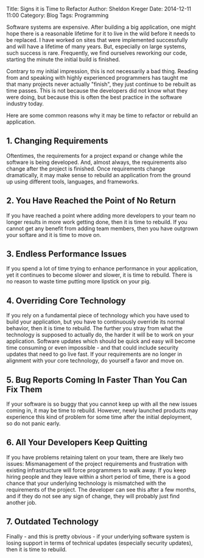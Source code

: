 Title: Signs it is Time to Refactor
Author: Sheldon Kreger
Date: 2014-12-11 11:00
Category: Blog
Tags: Programming

Software systems are expensive. After building a big application, one might hope there is a reasonable lifetime for it to live in the wild before it needs to be replaced. I have worked on sites that were implemented successfully and will have a lifetime of many years. But, especially on large systems, such success is rare. Frequently, we find ourselves reworking our code, starting the minute the initial build is finished.

Contrary to my initial impression, this is not necessarily a bad thing. Reading from and speaking with highly experienced programmers has taught me that many projects never actually "finish", they just continue to be rebuilt as time passes. This is not because the developers did not know what they were doing, but because this is often the best practice in the software industry today.

Here are some common reasons why it may be time to refactor or rebuild an application.

## 1. Changing Requirements
Oftentimes, the requirements for a project expand or change while the software is being developed. And, almost always, the requirements also change after the project is finished. Once requirements change dramatically, it may make sense to rebuild an application from the ground up using different tools, languages, and frameworks.

## 2. You Have Reached the Point of No Return
If you have reached a point where adding more developers to your team no longer results in more work getting done, then it is time to rebuild. If you cannot get any benefit from adding team members, then you have outgrown your softare and it is time to move on.

## 3. Endless Performance Issues
If you spend a lot of time trying to enhance performance in your application, yet it continues to become slower and slower, it is time to rebuild. There is no reason to waste time putting more lipstick on your pig.

## 4. Overriding Core Technology
If you rely on a fundamental piece of technology which you have used to build your application, but you have to continuously override its normal behavior, then it is time to rebuild. The further you stray from what the technology is supposed to actually do, the harder it will be to work on your application. Software updates which should be quick and easy will become time consuming or even impossible - and that could include security updates that need to go live fast. If your requirements are
no longer in alignment with your core technology, do yourself a favor and move on.

## 5. Bug Reports Coming In Faster Than You Can Fix Them
If your software is so buggy that you cannot keep up with all the new issues coming in, it may be time to rebuild. However, newly launched products may experience this kind of problem for some time after the initial deployment, so do not panic early.

## 6. All Your Developers Keep Quitting
If you have problems retaining talent on your team, there are likely two issues: Mismanagement of the project requirements and frustration with existing infrastructure will force programmers to walk away. If you keep hiring people and they leave within a short period of time, there is a good chance that your underlying technology is mismatched with the requirements of the project. The developer can see this after a few months, and if they do not see any sign of change, they will probably just find another
job.

## 7. Outdated Technology
Finally - and this is pretty obvious - if your underlying software system is losing support in terms of technical updates (especially security updates), then it is time to rebuild.
